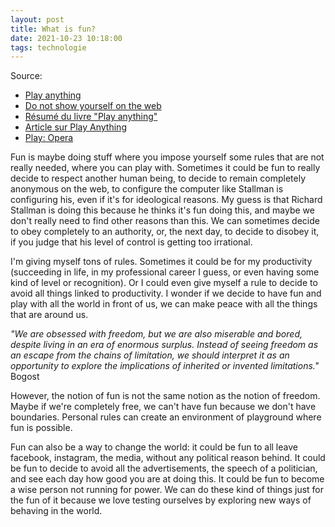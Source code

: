 ```yaml
---
layout: post
title: What is fun?
date: 2021-10-23 10:18:00
tags: technologie
---
```


Source:

- [Play anything](https://www.youtube.com/watch?v=83FbAKf7wUQ&t=327s)
- [Do not show yourself on the web](https://stallman.org/stallman-computing.html)
- [Résumé du livre "Play anything"](https://www.youtube.com/watch?v=Ratw3o_omIU)
- [Article sur Play Anything](http://www.chroniquesvideoludiques.com/play-anything-le-dernier-livre-de-ian-bogost/)
- [Play: Opera](https://www.youtube.com/watch?v=hy6SOqKJjDU)

Fun is maybe doing stuff where you impose yourself some rules that are not really needed, where you can play with. Sometimes it could be fun to really decide to respect another human being, to decide to remain completely anonymous on the web, to configure the computer like Stallman is configuring his, even if it's for ideological reasons. My guess is that Richard Stallman is doing this because he thinks it's fun doing this, and maybe we don't really need to find other reasons than this. We can sometimes decide to obey completely to an authority, or, the next day, to decide to disobey it, if you judge that his level of control is getting too irrational.

I'm giving myself tons of rules. Sometimes it could be for my productivity (succeeding in life, in my professional career I guess, or even having some kind of level or recognition). Or I could even give myself a rule to decide to avoid all things linked to productivity. I wonder if we decide to have fun and play with all the world in front of us, we can make peace with all the things that are around us.

<em>"We are obsessed with freedom, but we are also miserable and bored, despite living in an era of enormous
surplus. Instead of seeing freedom as an escape from the chains of limitation, we should interpret it as an
opportunity to explore the implications of inherited or invented limitations."</em> Bogost

However, the notion of fun is not the same notion as the notion of freedom. Maybe if we're completely free, we can't have fun because we don't have boundaries. Personal rules can create an environment of playground where fun is possible.

Fun can also be a way to change the world: it could be fun to all leave facebook, instagram, the media, without any political reason behind. It could be fun to decide to avoid all the advertisements, the speech of a politician, and see each day how good you are at doing this. It could be fun to become a wise person not running for power. We can do these kind of things just for the fun of it because we love testing ourselves by exploring new ways of behaving in the world.
